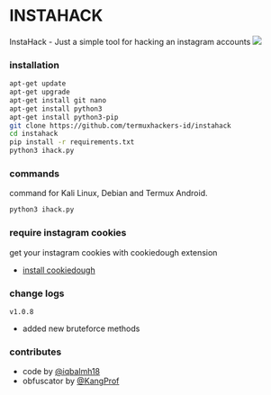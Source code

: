 # INSTAHACK
InstaHack - Just a simple tool for hacking an instagram accounts
<img src="https://raw.githubusercontent.com/termuxhackers-id/instahack/main/data/user/v1.0.6.png">

### installation
````bash
apt-get update
apt-get upgrade
apt-get install git nano
apt-get install python3
apt-get install python3-pip
git clone https://github.com/termuxhackers-id/instahack
cd instahack
pip install -r requirements.txt
python3 ihack.py
````
### commands
command for Kali Linux, Debian and Termux Android.
````bash
python3 ihack.py
````
### require instagram cookies
get your instagram cookies with cookiedough extension
- [install cookiedough](https://chrome.google.com/webstore/detail/cookiedough)
### change logs
```v1.0.8```
- added new bruteforce methods

### contributes
- code by [@iqbalmh18](https://instagram.com/iqbalmh18)
- obfuscator by [@KangProf](https://github.com/KangProf)
